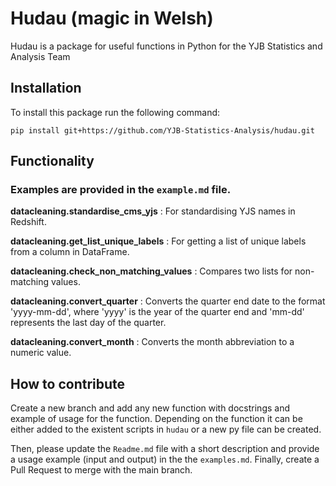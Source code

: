 # Hudau (magic in Welsh)
Hudau is a package for useful functions in Python for the YJB Statistics and Analysis Team

## Installation
To install this package run the following command:

    pip install git+https://github.com/YJB-Statistics-Analysis/hudau.git
    

## Functionality
### Examples are provided in the ```example.md``` file.

**datacleaning.standardise_cms_yjs** : For standardising YJS names in Redshift.

**datacleaning.get_list_unique_labels** : For getting a list of unique labels from a column in DataFrame.

**datacleaning.check_non_matching_values** : Compares two lists for non-matching values.

**datacleaning.convert_quarter** : Converts the quarter end date to the format 'yyyy-mm-dd', where 'yyyy' is the year of the quarter end and 'mm-dd' represents the last day of the quarter. 

**datacleaning.convert_month** : Converts the month abbreviation to a numeric value.

## How to contribute
Create a new branch and add any new function with docstrings and example of usage for the function.
Depending on the function it can be either added to the existent scripts in ```hudau``` or a new py file can be created.

Then, please update the ```Readme.md``` file with a short description and provide a usage example (input and output) in the the ```examples.md```. 
Finally, create a Pull Request to merge with the main branch.

